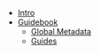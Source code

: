 - [Intro](README.md)
- [Guidebook](guidebook/)
  - [Global Metadata](guidebook/metadata.md)
  - [Guides](guidebook/guides/)